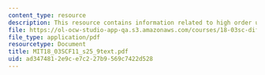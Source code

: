```yaml
---
content_type: resource
description: This resource contains information related to high order unit step response.
file: https://ol-ocw-studio-app-qa.s3.amazonaws.com/courses/18-03sc-differential-equations-fall-2011/ad3474812e9ce7c227b9569c7422d528_MIT18_03SCF11_s25_9text.pdf
file_type: application/pdf
resourcetype: Document
title: MIT18_03SCF11_s25_9text.pdf
uid: ad347481-2e9c-e7c2-27b9-569c7422d528
---
```

